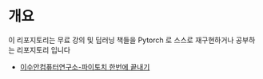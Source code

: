 # 개요

이 리포지토리는 무료 강의 및 딥러닝 책들을 Pytorch 로 스스로 재구현하거나 공부하는 리포지토리 입니다


- [이수안컴퓨터연구소-파이토치 한번에 끝내기](https://www.youtube.com/watch?v=k60oT_8lyFw&t=3814s)